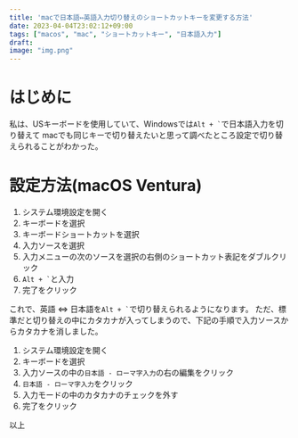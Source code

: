 ```yaml
---
title: 'macで日本語⇔英語入力切り替えのショートカットキーを変更する方法'
date: 2023-04-04T23:02:12+09:00
tags: ["macos", "mac", "ショートカットキー", "日本語入力"]
draft:
image: "img.png"
---
```


# はじめに

私は、USキーボードを使用していて、Windowsでは`` Alt + ` ``で日本語入力を切り替えて
macでも同じキーで切り替えたいと思って調べたところ設定で切り替えられることがわかった。

# 設定方法(macOS Ventura)

1. システム環境設定を開く
2. キーボードを選択
3. キーボードショートカットを選択
4. 入力ソースを選択
5. 入力メニューの次のソースを選択の右側のショートカット表記をダブルクリック
6. `` Alt + ` ``と入力
7. 完了をクリック

これで、英語 ⇔ 日本語を`` Alt + ` ``で切り替えられるようになります。
ただ、標準だと切り替えの中にカタカナが入ってしまうので、下記の手順で入力ソースからカタカナを消しました。

1. システム環境設定を開く
2. キーボードを選択
3. 入力ソースの中の`日本語 - ローマ字入力`の右の編集をクリック
4. `日本語 - ローマ字入力`をクリック
5. 入力モードの中のカタカナのチェックを外す
6. 完了をクリック

以上
